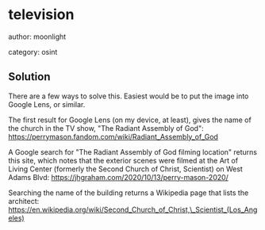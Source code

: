 # television

author: moonlight

category: osint

## Solution

There are a few ways to solve this. Easiest would be to put the image into Google Lens, or similar. 

The first result for Google Lens (on my device, at least), gives the name of the church in the TV show, "The Radiant Assembly of God": https://perrymason.fandom.com/wiki/Radiant_Assembly_of_God

A Google search for "The Radiant Assembly of God filming location" returns this site, which notes that the exterior scenes were filmed at the Art of Living Center (formerly the Second Church of Christ, Scientist) on West Adams Blvd: https://jhgraham.com/2020/10/13/perry-mason-2020/

Searching the name of the building returns a Wikipedia page that lists the architect: https://en.wikipedia.org/wiki/Second_Church_of_Christ,\_Scientist_(Los_Angeles)